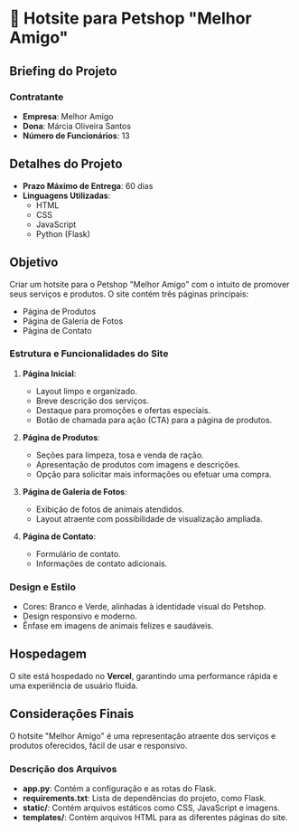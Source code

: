 # 🐾 Hotsite para Petshop "Melhor Amigo"

## Briefing do Projeto

### Contratante
- **Empresa**: Melhor Amigo
- **Dona**: Márcia Oliveira Santos
- **Número de Funcionários**: 13

## Detalhes do Projeto
- **Prazo Máximo de Entrega**: 60 dias
- **Linguagens Utilizadas**: 
  - HTML
  - CSS
  - JavaScript
  - Python (Flask)

## Objetivo
Criar um hotsite para o Petshop "Melhor Amigo" com o intuito de promover seus serviços e produtos. O site contém três páginas principais:
- Página de Produtos
- Página de Galeria de Fotos
- Página de Contato

### Estrutura e Funcionalidades do Site
1. **Página Inicial**:
   - Layout limpo e organizado.
   - Breve descrição dos serviços.
   - Destaque para promoções e ofertas especiais.
   - Botão de chamada para ação (CTA) para a página de produtos.

2. **Página de Produtos**:
   - Seções para limpeza, tosa e venda de ração.
   - Apresentação de produtos com imagens e descrições.
   - Opção para solicitar mais informações ou efetuar uma compra.

3. **Página de Galeria de Fotos**:
   - Exibição de fotos de animais atendidos.
   - Layout atraente com possibilidade de visualização ampliada.

4. **Página de Contato**:
   - Formulário de contato.
   - Informações de contato adicionais.

### Design e Estilo
- Cores: Branco e Verde, alinhadas à identidade visual do Petshop.
- Design responsivo e moderno.
- Ênfase em imagens de animais felizes e saudáveis.
  
## Hospedagem
O site está hospedado no **Vercel**, garantindo uma performance rápida e uma experiência de usuário fluida.

## Considerações Finais
O hotsite "Melhor Amigo" é uma representação atraente dos serviços e produtos oferecidos, fácil de usar e responsivo.

### Descrição dos Arquivos

- **app.py**: Contém a configuração e as rotas do Flask.
- **requirements.txt**: Lista de dependências do projeto, como Flask.
- **static/**: Contém arquivos estáticos como CSS, JavaScript e imagens.
- **templates/**: Contém arquivos HTML para as diferentes páginas do site.

